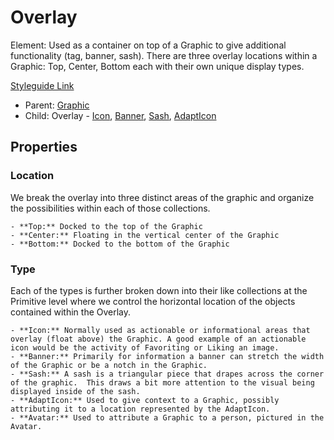 # Overlay

Element: Used as a container on top of a Graphic to give additional functionality (tag, banner, sash). There are three overlay locations within a Graphic: Top, Center, Bottom each with their own unique display types.

[Styleguide Link]()

- Parent: [Graphic](https://github.com/able-app/docs/blob/8cd03de6556a6ec1dcd98dc8c2230863c5dba43c/controls/%CE%B5%20elements/graphic.md)
- Child: Overlay - [Icon](https://github.com/able-app/docs/blob/7486c8fa88811fddbd49b82001d919e42805712e/controls/%CE%B5%20elements/overlay/ol-icon.md), [Banner](https://github.com/able-app/docs/blob/7486c8fa88811fddbd49b82001d919e42805712e/controls/%CE%B5%20elements/overlay/ol-banner.md), [Sash](https://github.com/able-app/docs/blob/7486c8fa88811fddbd49b82001d919e42805712e/controls/%CE%B5%20elements/overlay/ol-sash.md), [AdaptIcon](https://github.com/able-app/docs/blob/7486c8fa88811fddbd49b82001d919e42805712e/controls/%CE%B5%20elements/overlay/ol-adapticon.md)

## Properties

### Location

We break the overlay into three distinct areas of the graphic and organize the possibilities within each of those collections.

	- **Top:** Docked to the top of the Graphic
	- **Center:** Floating in the vertical center of the Graphic
	- **Bottom:** Docked to the bottom of the Graphic

### Type

Each of the types is further broken down into their like collections at the Primitive level where we control the horizontal location of the objects contained within the Overlay.

	- **Icon:** Normally used as actionable or informational areas that overlay (float above) the Graphic. A good example of an actionable icon would be the activity of Favoriting or Liking an image.
	- **Banner:** Primarily for information a banner can stretch the width of the Graphic or be a notch in the Graphic.
	- **Sash:** A sash is a triangular piece that drapes across the corner of the graphic.  This draws a bit more attention to the visual being displayed inside of the sash.
	- **AdaptIcon:** Used to give context to a Graphic, possibly attributing it to a location represented by the AdaptIcon.
	- **Avatar:** Used to attribute a Graphic to a person, pictured in the Avatar.